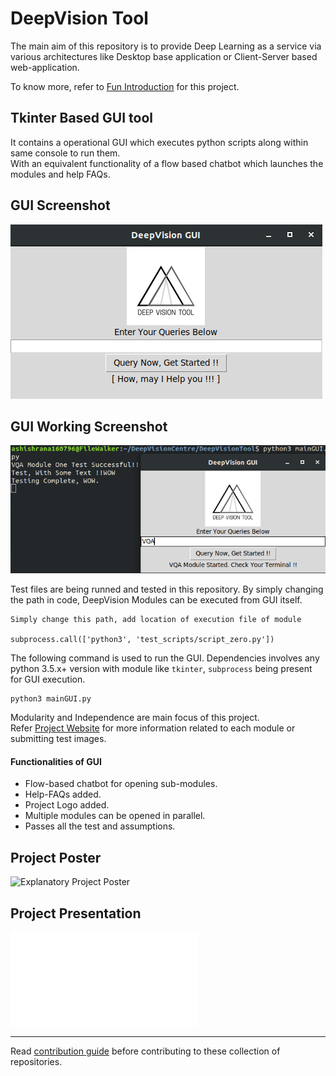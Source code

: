 # DeepVision Tool

The main aim of this repository is to provide Deep Learning as a service via various architectures like
Desktop base application or Client-Server based web-application.

To know more, refer to [Fun Introduction](assets/FunIntroduction.pdf) for this project.

## Tkinter Based GUI tool

It contains a operational GUI which executes python scripts along within same console to run them.  
With an equivalent functionality of a flow based chatbot which launches the modules and help FAQs.  

## GUI Screenshot

![GUI Screenshot](assets/GUI_Screenshot.png)  

## GUI Working Screenshot

![GUI Working Screenshot](assets/GUI_Working_Test.png)  

Test files are being runned and tested in this repository. By simply changing the path in code, DeepVision Modules can be executed from GUI itself.  

```
Simply change this path, add location of execution file of module

subprocess.call(['python3', 'test_scripts/script_zero.py'])
```

The following command is used to run the GUI. Dependencies involves any python 3.5.x+ version with module like `tkinter`, `subprocess` being present for GUI execution.  

```
python3 mainGUI.py
```

Modularity and Independence are main focus of this project.  
Refer [Project Website](http://deepvisioncentre.github.io/) for more information related to each module or submitting test images.  

#### Functionalities of GUI

* Flow-based chatbot for opening sub-modules.
* Help-FAQs added.
* Project Logo added.
* Multiple modules can be opened in parallel.
* Passes all the test and assumptions.

## Project Poster

![Explanatory Project Poster](assets/CapstonePosterJPEG.jpg)

## Project Presentation

![Explanatory Project Presentation](assets/CapstonePresentation.pdf)

---

Read [contribution guide](CONTRIBUTING.md) before contributing to these collection of repositories.  

